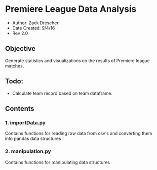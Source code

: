 # Premiere League Data Analysis
* Author: Zack Drescher
* Date Created: 9/4/16
* Rev 2.0

## Objective
Generate statistics and visualizations on the results of Premiere league matches.

## Todo:
* Calculate team record based on team dataframe.

## Contents

### 1. importData.py
Contains functions for reading raw data from csv's and converting them into pandas data structures

### 2. manipulation.py
Contains functions for manipulating data structures
